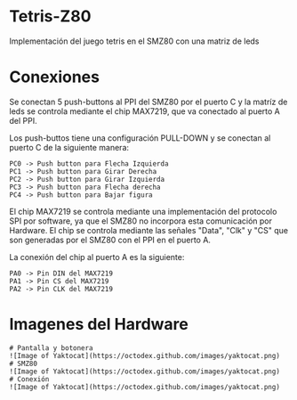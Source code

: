 # Tetris-Z80
Implementación del juego tetris en el SMZ80 con una matriz de leds

# Conexiones

Se conectan 5 push-buttons al PPI del SMZ80 por el puerto C y la matríz de leds se controla
mediante el chip MAX7219, que va conectado al puerto A del PPI.

Los push-buttos tiene una configuración PULL-DOWN y se conectan al puerto C de la siguiente manera:

	PC0 -> Push button para Flecha Izquierda
	PC1 -> Push button para Girar Derecha
	PC2 -> Push button para Girar Izquierda
	PC3 -> Push button para Flecha derecha
	PC4 -> Push button para Bajar figura

El chip MAX7219 se controla mediante una implementación del protocolo SPI por software, ya que
el SMZ80 no incorpora esta comunicación por Hardware. El chip se controla mediante las señales
"Data", "Clk" y "CS" que son generadas por el SMZ80 con el PPI en el puerto A.

La conexión del chip al puerto A es la siguiente:

	PA0 -> Pin DIN del MAX7219
	PA1 -> Pin CS del MAX7219
	PA2 -> Pin CLK del MAX7219



# Imagenes del Hardware

	# Pantalla y botonera
	![Image of Yaktocat](https://octodex.github.com/images/yaktocat.png)
	# SMZ80
	![Image of Yaktocat](https://octodex.github.com/images/yaktocat.png)
	# Conexión
	![Image of Yaktocat](https://octodex.github.com/images/yaktocat.png)